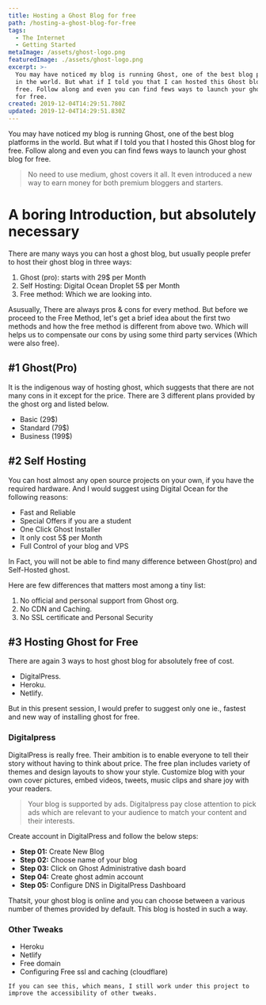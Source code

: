 ```yaml
---
title: Hosting a Ghost Blog for free
path: /hosting-a-ghost-blog-for-free
tags:
  - The Internet
  - Getting Started
metaImage: /assets/ghost-logo.png
featuredImage: ./assets/ghost-logo.png
excerpt: >-
  You may have noticed my blog is running Ghost, one of the best blog platforms
  in the world. But what if I told you that I can hosted this Ghost blog for
  free. Follow along and even you can find fews ways to launch your ghost blog
  for free.
created: 2019-12-04T14:29:51.780Z
updated: 2019-12-04T14:29:51.830Z
---
```

You may have noticed my blog is running Ghost, one of the best blog platforms in the world. But what if I told you that I hosted this Ghost blog for free. Follow along and even you can find fews ways to launch your ghost blog for free.

> No need to use medium, ghost covers it all. It even introduced a new way to earn money for both premium bloggers and starters.

# A boring Introduction, but absolutely necessary

There are many ways you can host a ghost blog, but usually people prefer to host their ghost blog in three ways:

1. Ghost (pro): starts with 29$ per Month
2. Self Hosting: Digital Ocean Droplet 5$ per Month
3. Free method: Which we are looking into.

Asusually, There are always pros & cons for every method. But before we proceed to the Free Method, let's get a brief idea about the first two methods and how the free method is different from above two. Which will helps us to compensate our cons by using some third party services (Which were also free).

## \#1 Ghost(Pro)

It is the indigenous way of hosting ghost, which suggests that there are not many cons in it except for the price. There are 3 different plans provided by the ghost org and listed below.

* Basic (29$)
* Standard (79$)
* Business (199$)

## \#2 Self Hosting

You can host almost any open source projects on your own, if you have the required hardware. And I would suggest using Digital Ocean for the following reasons:

* Fast and Reliable
* Special Offers if you are a student
* One Click Ghost Installer
* It only cost 5$ per Month
* Full Control of your blog and VPS

In Fact, you will not be able to find many difference between Ghost(pro) and Self-Hosted ghost. 

Here are few differences that matters most among a tiny list:

1. No official and personal support from Ghost org.
2. No CDN and Caching. 
3. No SSL certificate and Personal Security

## \#3 Hosting Ghost for Free

There are again 3 ways to host ghost blog for absolutely free of cost.

* DigitalPress.
* Heroku.
* Netlify.

But in this present session, I would prefer to suggest only one ie., fastest and new way of installing ghost for free.

### Digitalpress

DigitalPress is really free. Their ambition is to enable everyone to tell their story without having to think about price. The free plan includes variety of themes and design layouts to show your style. Customize blog with your own cover pictures, embed videos, tweets, music clips and share joy with your readers.

> Your blog is supported by ads. Digitalpress pay close attention to pick ads which are relevant to your audience to match your content and their interests.

Create account in DigitalPress and follow the below steps:

* **Step 01:** Create New Blog
* **Step 02:** Choose name of your blog
* **Step 03:** Click on Ghost Administrative dash board
* **Step 04:** Create ghost admin account
* **Step 05:** Configure DNS in DigitalPress Dashboard

Thatsit, your ghost blog is online and you can choose between a various number of themes provided by default. This blog is hosted in such a way.

### Other Tweaks

* Heroku
* Netlify
* Free domain
* Configuring Free ssl and caching (cloudflare)

`If you can see this, which means, I still work under this project to improve the accessibility of other tweaks.`
